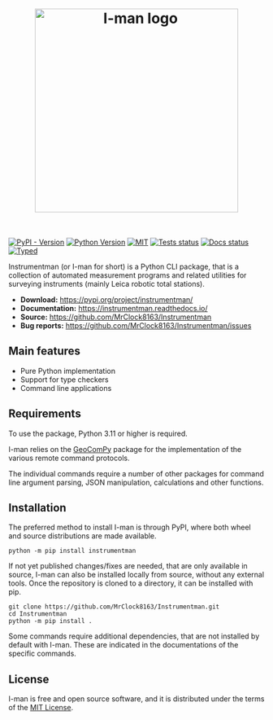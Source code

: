 <h1 align="center">
<img src="https://raw.githubusercontent.com/mrclock8163/instrumentman/main/docs/iman_logo.png" alt="I-man logo" width="400">
</h1><br>

[![PyPI - Version](https://img.shields.io/pypi/v/instrumentman)](https://pypi.org/project/instrumentman/)
[![Python Version](https://img.shields.io/python/required-version-toml?tomlFilePath=https%3A%2F%2Fraw.githubusercontent.com%2FMrClock8163%2FInstrumentman%2Frefs%2Fheads%2Fmain%2Fpyproject.toml)](https://pypi.org/project/instrumentman/)
[![MIT](https://img.shields.io/github/license/mrclock8163/instrumentman)](https://opensource.org/license/mit)
[![Tests status](https://img.shields.io/github/actions/workflow/status/mrclock8163/instrumentman/run-tests.yml?label=linting)](https://github.com/MrClock8163/Instrumentman)
[![Docs status](https://app.readthedocs.org/projects/instrumentman/badge/?version=latest)](https://instrumentman.readthedocs.io/latest/)
[![Typed](https://img.shields.io/pypi/types/geocompy)](https://pypi.org/project/geocompy/)

Instrumentman (or I-man for short) is a Python CLI package, that is a
collection of automated measurement programs and related utilities for
surveying instruments (mainly Leica robotic total stations).

- **Download:** https://pypi.org/project/instrumentman/
- **Documentation:** https://instrumentman.readthedocs.io/
- **Source:** https://github.com/MrClock8163/Instrumentman
- **Bug reports:** https://github.com/MrClock8163/Instrumentman/issues

## Main features

- Pure Python implementation
- Support for type checkers
- Command line applications

## Requirements

To use the package, Python 3.11 or higher is required.

I-man relies on the
[GeoComPy](https://github.com/MrClock8163/GeoComPy) package for the
implementation of the various remote command protocols.

The individual commands require a number of other packages for command line
argument parsing, JSON manipulation, calculations and other functions.

## Installation

The preferred method to install I-man is through PyPI, where both wheel
and source distributions are made available.

```shell
python -m pip install instrumentman
```

If not yet published changes/fixes are needed, that are only available in
source, I-man can also be installed locally from source, without any
external tools. Once the repository is cloned to a directory, it can be
installed with pip.

```shell
git clone https://github.com/MrClock8163/Instrumentman.git
cd Instrumentman
python -m pip install .
```

Some commands require additional dependencies, that are not installed by
default with I-man. These are indicated in the documentations of the specific
commands.

## License

I-man is free and open source software, and it is distributed under the terms
of the [MIT License](https://opensource.org/license/mit).
